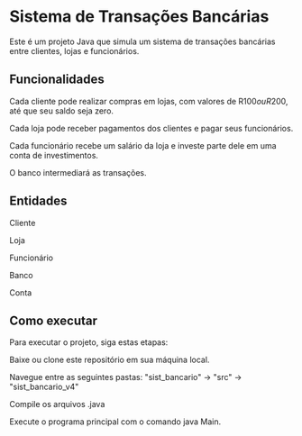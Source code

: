 # Sistema de Transações Bancárias
Este é um projeto Java que simula um sistema de transações bancárias entre clientes, lojas e funcionários.

## Funcionalidades

Cada cliente pode realizar compras em lojas, com valores de R$100 ou R$200, até que seu saldo seja zero.

Cada loja pode receber pagamentos dos clientes e pagar seus funcionários.

Cada funcionário recebe um salário da loja e investe parte dele em uma conta de investimentos.

O banco intermediará as transações.


## Entidades
Cliente

Loja

Funcionário

Banco

Conta


## Como executar
Para executar o projeto, siga estas etapas:

Baixe ou clone este repositório em sua máquina local.

Navegue entre as seguintes pastas: "sist_bancario" -> "src" -> "sist_bancario_v4"

Compile os arquivos .java

Execute o programa principal com o comando java Main.
